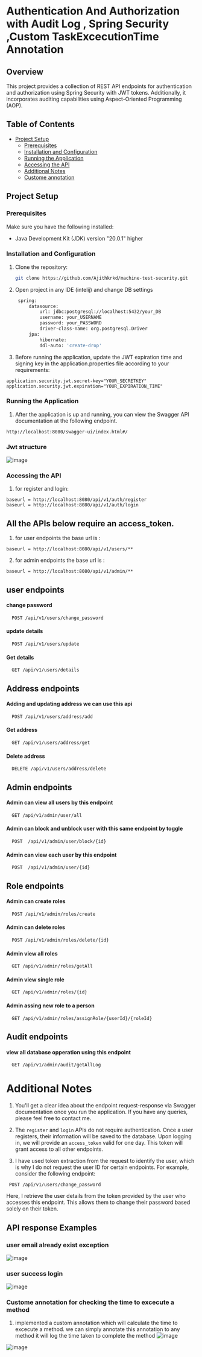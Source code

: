 
# Authentication And Authorization with Audit Log , Spring Security ,Custom TaskExcecutionTime Annotation

## Overview
This project provides a collection of REST API endpoints for authentication and authorization using Spring Security with JWT tokens. Additionally, it incorporates auditing capabilities using Aspect-Oriented Programming (AOP).


## Table of Contents
- [Project Setup](#project-setup)
  - [Prerequisites](#prerequisites)
  - [Installation and Configuration](#installation-and-configuration)
  - [Running the Application](#running-the-application)
  - [Accessing the API](#accessing-the-api)
  - [Additional Notes](#additional-notes)
  - [Custome annotation](#custom-annotation)


## Project Setup

### Prerequisites
Make sure you have the following installed:
- Java Development Kit (JDK) version "20.0.1" higher


### Installation and Configuration
1. Clone the repository:
   ```bash
   git clone https://github.com/Ajithkrkd/machine-test-security.git
   ```
2. Open project in any IDE (intelij) and change DB settings

   ```bash
    spring:
        datasource:
            url: jdbc:postgresql://localhost:5432/your_DB
            username: your_USERNAME
            password: your_PASSWORD
            driver-class-name: org.postgresql.Driver
        jpa:
            hibernate:
            ddl-auto: 'create-drop'
   ```
3. Before running the application, update the JWT expiration time and signing key in the application.properties file according to your requirements:
```
application.security.jwt.secret-key="YOUR_SECRETKEY"
application.security.jwt.expiration="YOUR_EXPIRATION_TIME"
```
### Running the Application

1. After the application is up and running, you can view the Swagger API documentation at the following endpoint.
```
http://localhost:8080/swagger-ui/index.html#/
```

### Jwt structure 
![image](https://github.com/Ajithkrkd/Pedal_Planet_Ecommerce/assets/131735228/5b105bed-8f63-4b19-bfcb-849039b8f720)


### Accessing the API

1. for register and login:
```
baseurl = http://localhost:8080/api/v1/auth/register
baseurl = http://localhost:8080/api/v1/auth/login
```

## All the APIs below require an access_token.

1. for user endpoints the base url is :
```
baseurl = http://localhost:8080/api/v1/users/**

```
2. for admin endpoints the base url is :
```
baseurl = http://localhost:8080/api/v1/admin/**

```
## user endpoints
#### change password

```http
  POST /api/v1/users/change_password
```

#### update details

```http
  POST /api/v1/users/update
```
#### Get details

```http
  GET /api/v1/users/details
```

## Address endpoints
#### Adding and updating address we can use this api

```http
  POST /api/v1/users/address/add
```
#### Get address 

```http
  GET /api/v1/users/address/get
```
#### Delete address 

```http
  DELETE /api/v1/users/address/delete
```

## Admin endpoints
#### Admin can view all users by this endpoint

```http
  GET /api/v1/admin/user/all
```
#### Admin can block and unblock user with this same endpoint by toggle

```http
  POST  /api/v1/admin/user/block/{id}
```
#### Admin can view each user by this endpoint

```http
  POST  /api/v1/admin/user/{id}
```

## Role endpoints
#### Admin can create roles

```http
  POST /api/v1/admin/roles/create
```
#### Admin can delete roles

```http
  POST /api/v1/admin/roles/delete/{id}
```
#### Admin view all roles

```http
  GET /api/v1/admin/roles/getAll
```
#### Admin view  single role

```http
  GET /api/v1/admin/roles/{id}
```
#### Admin assing new role to a person 

```http
  GET /api/v1/admin/roles/assignRole/{userId}/{roleId}
```

## Audit endpoints
#### view all database opperation using this endpoint

```http
  GET /api/v1/admin/audit/getAllLog
```


# Additional Notes


1. You'll get a clear idea about the endpoint request-response via Swagger documentation once you run the application. If you have any queries, please feel free to contact me.

2. The `register` and `login` APIs do not require authentication. Once a user registers, their information will be saved to the database. Upon logging in, we will provide an `access_token` valid for one day. This token will grant access to all other endpoints.

3. I have used token extraction from the request to identify the user, which is why I do not request the user ID for certain endpoints. For example, consider the following endpoint:
```
 POST /api/v1/users/change_password
```
Here, I retrieve the user details from the token provided by the user who accesses this endpoint. This allows them to change their password based solely on their token.


## API response Examples
### user email already exist exception
![image](https://github.com/Ajithkrkd/Pedal_Planet_Ecommerce/assets/131735228/2b07fe84-a453-4be9-b191-c4c1117f1fcb)

### user success login

![image](https://github.com/Ajithkrkd/Pedal_Planet_Ecommerce/assets/131735228/f0f7d8cf-9aab-4f20-b329-bdbfe8d2f1d5)

### Custome annotation for checking the time to excecute a method
1. implemented a custom annotation which will calculate the time to excecute a method. we can simply annotate this annotation  to any method it will log the time taken to complete the method 
![image](https://github.com/Ajithkrkd/machine-test-security/assets/131735228/0f9a1199-d3ba-4c02-8723-398dd21706ac)

![image](https://github.com/Ajithkrkd/machine-test-security/assets/131735228/1453dc3e-2a87-4a63-89ae-0354aef6983d)
